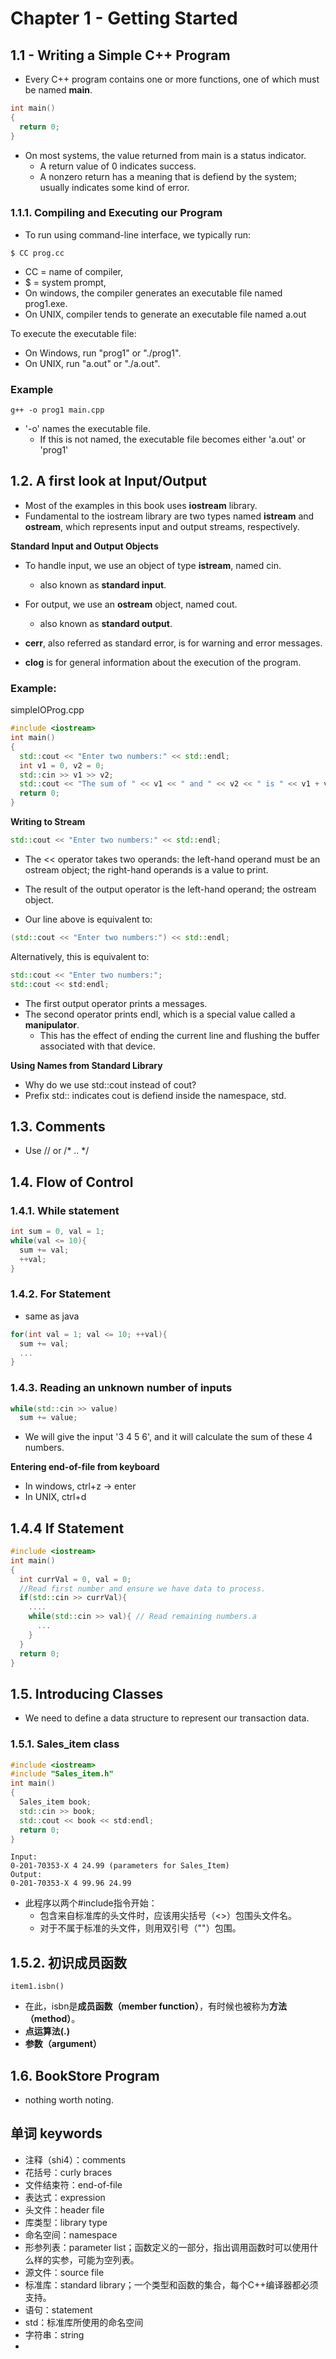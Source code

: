 # Chapter 1 - Getting Started

## 1.1 - Writing a Simple C++ Program

 - Every C++ program contains one or more functions, one of which must be named **main**.

```cpp
int main()
{
  return 0;
}
```

 - On most systems, the value returned from main is a status indicator.
   - A return value of 0 indicates success.
   - A nonzero return has a meaning that is defiend by the system; usually indicates some kind of error.

### 1.1.1. Compiling and Executing our Program

 - To run using command-line interface, we typically run:

```
$ CC prog.cc
```
 - CC = name of compiler,
 - $ = system prompt,
 - On windows, the compiler generates an executable file named prog1.exe. 
 - On UNIX, compiler tends to generate an executable file named a.out

To execute the executable file:
 - On Windows, run "prog1" or "./prog1".
 - On UNIX, run "a.out" or "./a.out".

### Example
```
g++ -o prog1 main.cpp
```
 - '-o' names the executable file.
   - If this is not named, the executable file becomes either 'a.out' or 'prog1'

## 1.2. A first look at Input/Output
 - Most of the examples in this book uses **iostream** library.
 - Fundamental to the iostream library are two types named **istream** and **ostream**, which represents input and output streams, respectively.

**Standard Input and Output Objects**

 - To handle input, we use an object of type **istream**, named cin.
   - also known as **standard input**.

 - For output, we use an **ostream** object, named cout. 
   - also known as **standard output**.

 - **cerr**, also referred as standard error, is for warning and error messages.

 - **clog** is for general information about the execution of the program.

### Example:
simpleIOProg.cpp
```cpp
#include <iostream>
int main()
{
  std::cout << "Enter two numbers:" << std::endl;
  int v1 = 0, v2 = 0;
  std::cin >> v1 >> v2;
  std::cout << "The sum of " << v1 << " and " << v2 << " is " << v1 + v2 << std::endl;
  return 0;
}
```

**Writing to Stream**
```cpp
std::cout << "Enter two numbers:" << std::endl;
```
 - The << operator takes two operands: the left-hand operand must be an ostream object; the right-hand operands is a value to print.
 - The result of the output operator is the left-hand operand; the ostream object.

  - Our line above is equivalent to:

```cpp
(std::cout << "Enter two numbers:") << std::endl;
```

Alternatively, this is equivalent to:
```cpp
std::cout << "Enter two numbers:";
std::cout << std:endl;
```

 - The first output operator prints a messages.
 - The second operator prints endl, which is a special value called a **manipulator**.
   - This has the effect of ending the current line and flushing the buffer associated with that device.

**Using Names from Standard Library**
 - Why do we use std::cout instead of cout? 
 - Prefix std:: indicates cout is defiend inside the namespace, std.

## 1.3. Comments
 - Use // or /* .. */

## 1.4. Flow of Control
### 1.4.1. While statement
```cpp
int sum = 0, val = 1;
while(val <= 10){
  sum += val;
  ++val;
}
```

### 1.4.2. For Statement 
 - same as java
```cpp
for(int val = 1; val <= 10; ++val){
  sum += val;
  ...
}
```

### 1.4.3. Reading an unknown number of inputs
```cpp
while(std::cin >> value)
  sum += value;
```
 - We will give the input '3 4 5 6', and it will calculate the sum of these 4 numbers.

**Entering end-of-file from keyboard**
 - In windows, ctrl+z -> enter
 - In UNIX, ctrl+d

## 1.4.4 If Statement

```cpp
#include <iostream>
int main()
{
  int currVal = 0, val = 0;
  //Read first number and ensure we have data to process.
  if(std::cin >> currVal){
    ....
    while(std::cin >> val){ // Read remaining numbers.a
      ...
    }
  }
  return 0;
}
```

## 1.5. Introducing Classes
 - We need to define a data structure to represent our transaction data.

### 1.5.1. Sales_item class

```cpp
#include <iostream>
#include "Sales_item.h"
int main()
{
  Sales_item book;
  std::cin >> book;
  std::cout << book << std:endl;
  return 0; 
}
```
```
Input:
0-201-70353-X 4 24.99 (parameters for Sales_Item)
Output:
0-201-70353-X 4 99.96 24.99 
```

 - 此程序以两个#include指令开始：
   - 包含来自标准库的头文件时，应该用尖括号（<>）包围头文件名。
   - 对于不属于标准的头文件，则用双引号（""）包围。

## 1.5.2. 初识成员函数

```
item1.isbn()
```
 - 在此，isbn是**成员函数（member function）**，有时候也被称为**方法（method）**。
 - **点运算法(.)**
 - **参数（argument）**

## 1.6. BookStore Program
 - nothing worth noting.

## 单词 keywords
 - 注释（shi4）：comments
 - 花括号：curly braces
 - 文件结束符：end-of-file
 - 表达式：expression
 - 头文件：header file
 - 库类型：library type
 - 命名空间：namespace
 - 形参列表：parameter list；函数定义的一部分，指出调用函数时可以使用什么样的实参，可能为空列表。
 - 源文件：source file
 - 标准库：standard library；一个类型和函数的集合，每个C++编译器都必须支持。
 - 语句：statement
 - std：标准库所使用的命名空间
 - 字符串：string
 - 